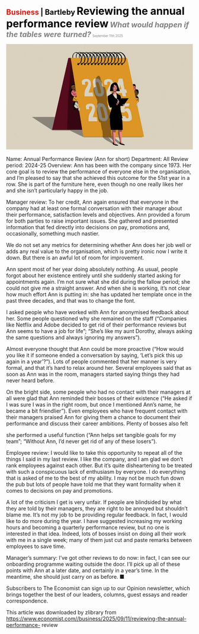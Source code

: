 <span style="color:#E3120B; font-size:14.9pt; font-weight:bold;">Business</span> <span style="color:#000000; font-size:14.9pt; font-weight:bold;">| Bartleby</span>
<span style="color:#000000; font-size:21.0pt; font-weight:bold;">Reviewing the annual performance review</span>
<span style="color:#808080; font-size:14.9pt; font-weight:bold; font-style:italic;">What would happen if the tables were turned?</span>
<span style="color:#808080; font-size:6.2pt;">September 11th 2025</span>

![](../images/058_Reviewing_the_annual_performance_review/p0234_img01.jpeg)

Name: Annual Performance Review (Ann for short) Department: All Review period: 2024-25 Overview: Ann has been with the company since 1973. Her core goal is to review the performance of everyone else in the organisation, and I’m pleased to say that she achieved this outcome for the 51st year in a row. She is part of the furniture here, even though no one really likes her and she isn’t particularly happy in the job.

Manager review: To her credit, Ann again ensured that everyone in the company had at least one formal conversation with their manager about their performance, satisfaction levels and objectives. Ann provided a forum for both parties to raise important issues. She gathered and presented information that fed directly into decisions on pay, promotions and, occasionally, something much nastier.

We do not set any metrics for determining whether Ann does her job well or adds any real value to the organisation, which is pretty ironic now I write it down. But there is an awful lot of room for improvement.

Ann spent most of her year doing absolutely nothing. As usual, people forgot about her existence entirely until she suddenly started asking for appointments again. I’m not sure what she did during the fallow period; she could not give me a straight answer. And when she is working, it’s not clear how much effort Ann is putting in: she has updated her template once in the past three decades, and that was to change the font.

I asked people who have worked with Ann for anonymised feedback about her. Some people questioned why she remained on the staff (“Companies like Netflix and Adobe decided to get rid of their performance reviews but Ann seems to have a job for life”; “She’s like my aunt Dorothy, always asking the same questions and always ignoring my answers”).

Almost everyone thought that Ann could be more proactive (“How would you like it if someone ended a conversation by saying, ‘Let’s pick this up again in a year’?”). Lots of people commented that her manner is very formal, and that it’s hard to relax around her. Several employees said that as soon as Ann was in the room, managers started saying things they had never heard before.

On the bright side, some people who had no contact with their managers at all were glad that Ann reminded their bosses of their existence (“He asked if I was sure I was in the right room, but once I mentioned Ann’s name, he became a bit friendlier”). Even employees who have frequent contact with their managers praised Ann for giving them a chance to document their performance and discuss their career ambitions. Plenty of bosses also felt

she performed a useful function (“Ann helps set tangible goals for my team”; “Without Ann, I’d never get rid of any of these losers”).

Employee review: I would like to take this opportunity to repeat all of the things I said in my last review. I like the company, and I am glad we don’t rank employees against each other. But it’s quite disheartening to be treated with such a conspicuous lack of enthusiasm by everyone. I do everything that is asked of me to the best of my ability. I may not be much fun down the pub but lots of people have told me that they want formality when it comes to decisions on pay and promotions.

A lot of the criticism I get is very unfair. If people are blindsided by what they are told by their managers, they are right to be annoyed but shouldn’t blame me. It’s not my job to be providing regular feedback. In fact, I would like to do more during the year. I have suggested increasing my working hours and becoming a quarterly performance review, but no one is interested in that idea. Indeed, lots of bosses insist on doing all their work with me in a single week; many of them just cut and paste remarks between employees to save time.

Manager’s summary: I’ve got other reviews to do now: in fact, I can see our onboarding programme waiting outside the door. I’ll pick up all of these points with Ann at a later date, and certainly in a year’s time. In the meantime, she should just carry on as before. ■

Subscribers to The Economist can sign up to our Opinion newsletter, which brings together the best of our leaders, columns, guest essays and reader correspondence.

This article was downloaded by zlibrary from https://www.economist.com//business/2025/09/11/reviewing-the-annual-performance- review